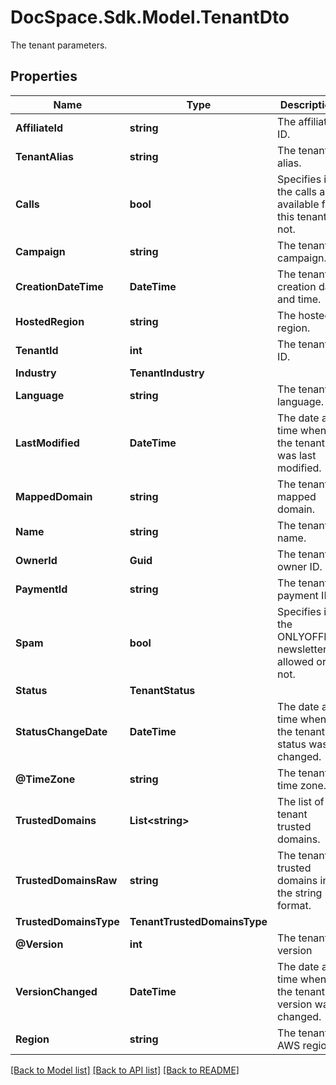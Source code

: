 # DocSpace.Sdk.Model.TenantDto
The tenant parameters.

## Properties

Name | Type | Description | Notes
------------ | ------------- | ------------- | -------------
**AffiliateId** | **string** | The affiliate ID. | [optional] 
**TenantAlias** | **string** | The tenant alias. | [optional] 
**Calls** | **bool** | Specifies if the calls are available for this tenant or not. | [optional] 
**Campaign** | **string** | The tenant campaign. | [optional] 
**CreationDateTime** | **DateTime** | The tenant creation date and time. | [optional] [readonly] 
**HostedRegion** | **string** | The hosted region. | [optional] 
**TenantId** | **int** | The tenant ID. | [optional] [readonly] 
**Industry** | **TenantIndustry** |  | [optional] 
**Language** | **string** | The tenant language. | [optional] 
**LastModified** | **DateTime** | The date and time when the tenant was last modified. | [optional] 
**MappedDomain** | **string** | The tenant mapped domain. | [optional] 
**Name** | **string** | The tenant name. | [optional] 
**OwnerId** | **Guid** | The tenant owner ID. | [optional] 
**PaymentId** | **string** | The tenant payment ID. | [optional] 
**Spam** | **bool** | Specifies if the ONLYOFFICE newsletter is allowed or not. | [optional] 
**Status** | **TenantStatus** |  | [optional] 
**StatusChangeDate** | **DateTime** | The date and time when the tenant status was changed. | [optional] [readonly] 
**@TimeZone** | **string** | The tenant time zone. | [optional] 
**TrustedDomains** | **List&lt;string&gt;** | The list of tenant trusted domains. | [optional] 
**TrustedDomainsRaw** | **string** | The tenant trusted domains in the string format. | [optional] 
**TrustedDomainsType** | **TenantTrustedDomainsType** |  | [optional] 
**@Version** | **int** | The tenant version | [optional] 
**VersionChanged** | **DateTime** | The date and time when the tenant version was changed. | [optional] 
**Region** | **string** | The tenant AWS region. | [optional] 

[[Back to Model list]](../README.md#documentation-for-models) [[Back to API list]](../README.md#documentation-for-api-endpoints) [[Back to README]](../README.md)

